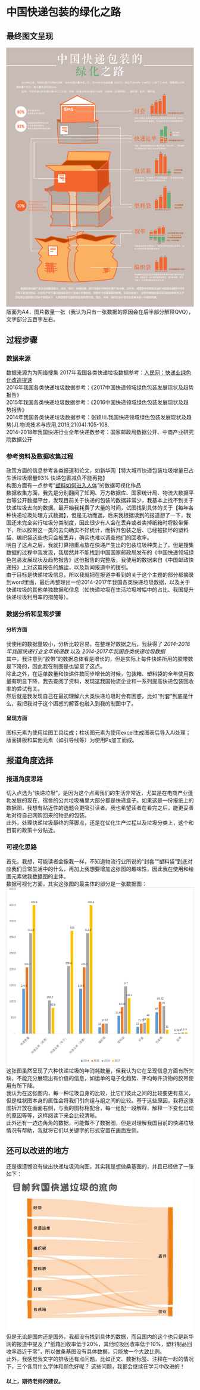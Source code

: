 # 中国快递包装的绿化之路 #
## 最终图文呈现 ##
![](https://github.com/Chenyu-Li008/Homework/blob/master/week4/2.jpg)  
版面为A4，图片数量一张（我认为只有一张数据的原因会在后半部分解释QVQ），文字部分五百字左右。  
## 过程步骤 ##
### 数据来源 ###
数据来源为为网络搜集
2017年我国各类快递垃圾数据参考：[人民网：快递业绿色化改造提速](http://env.people.com.cn/n1/2018/0730/c1010-30177184.html)  
2016年我国各类快递垃圾数据参考：《2017中国快递领域绿色包装发展现状及趋势报告》  
2015年我国各类快递垃圾数据参考：《2016中国快递领域绿色包装发展现状及趋势报告》  
2014年我国各类快递垃圾数据参考：张颖川.我国快递领域绿色包装发展现状及趋势[J].物流技术与应用,2016,21(04):105-108.  
2014-2018年我国快递行业全年快递数参考：国家邮政局数据公开、中商产业研究院数据公开  
### 参考资料及数据收集过程 ###
政策方面的信息参考各类报道和论文，如新华网【特大城市快递包装垃圾增量已占生活垃圾增量93% 快递包裹减负不能再拖】  
构图方面有一点参考“[塑料如何进入人体](https://www.zcool.com.cn/work/ZMzU5MjIyNDA=.html)”的数据可视化作品  
数据收集方面，我先是分别翻阅了知网、万方数据库、国家统计局、物流大数据平台等公开数据平台，发现目前关于快递的包装的数据非常少，我基本上找不到关于快递垃圾去向的数据。最开始我耗费了大量的时间，试图找到具体的关于【每年各种快递垃圾处理方式数据】，但是无功而返。后来我根据读到的报道想了一下，我国还未完全实行垃圾分类制度，因此很少有人会在丢弃或者卖掉纸箱时将胶带撕下，所以胶带这一类的去向确实不好统计，而拆开包装之后、已经被损坏的塑料袋、编织袋这些也只会被丢弃，确实也难以调查他们的回收率。  
明白了这点之后，我就打算把重点放在快递产生出的包装垃圾种类上了。但是搜集数据的过程中我发现，我居然并不能找到中国国家邮政局发布的《中国快递领域绿色包装发展现状及趋势报告》这份报告的完整版，我使用的数据来自《中国邮政快递报》上对这篇报告的[解读](http://gdgz.spb.gov.cn/zcfg_7527/201710/t20171018_1377459.html)，以及新闻报道中的援引。  
由于目标是快递垃圾信息，所以我就把在报道中看到的关于这个主题的部分都摘录到word里面，最后再整理出一份2014-2017年我国各类快递垃圾数据，以及关于快递垃圾的其他单独数据和信息（如快递垃圾在生活垃圾增幅中的占比、我国提升快递垃圾利用率的措施等）。  
### 数据分析和呈现步骤 ###
#### 分析方面 ####
我使用的数据量较小，分析比较容易。在整理好数据之后，我获得了 _2014-2018年我国快递行业全年快递数_ 以及 _2014-2017年我国各类快递垃圾数据_   
其中，我注意到“胶带”的数据总体看是增长的，但是实际上每件快递所用的胶带数是下降的，因此我在制图是也留意了这点。  
除此之外，在运单数量和快递件数同步增长的时候，包装箱、塑料袋的全年使用数量有明显下降，我去查阅了资料，发现这我国物流企业和一系列提高快递包装回收率的尝试有关。  
然后就是我发现自己在最初理解六大类快递垃圾时会有困惑，比如“封套”到底是什么，我把我对于这个困惑的解答也融入到我的制图中了。  
#### 呈现方面 ####
图标元素为使用绘图工具绘成；柱状图元素为使用excel生成图表后导入Ai处理；版面排版和其他元素（如引导线等）为使用Ps加工而成。  
## 报道角度选择 ##
### 报道角度思路 ###
切入点选为“快递垃圾”，是因为这个点离我们的生活非常近，尤其是在电商产业蓬勃发展的现在，宿舍的公共垃圾桶里大部分都是快递盒子。如果这是一份报纸上的数据图，我想有贴近性的选题会更吸引读者。我也希望读者在看完之后，能更妥善地对待自己网购回来的物品的包装。  
此外，处理快递垃圾最终的落脚点，还是在优化生产过程以及垃圾分类上，这个和目前的政策十分贴近。
### 可视化思路 ###
首先，我想，可能读者会像我一样，不知道物流行业所说的“封套”“塑料袋”到底对应我们日常生活中的什么，再加上我想要增加这张图的趣味性，因此我在使用和绘画元素做我数据图的主体。  
数据可视化方面，其实这张图的最主体的部分是一张数据图：  
![](https://github.com/Chenyu-Li008/Homework/blob/master/week4/3.png)  
这张图虽然呈现了六种快递垃圾的年消耗数量，但我认为它在呈现信息方面有所欠缺，不能充分展现出有价值的信息，如运单的电子化趋势、平均每件货物的胶带使用有所下降。  
我认为在这张图内，每一种垃圾自身的比较，比它们彼此之间的比较要更有意义，但是柱状图本身的属性会将我们引向组与组之间的比较。基于这些原因，我将这张图拆开放在画面右侧，与我的图标相配合，每一组配一段解释，解释一下变化出现的原因等等，这样阅读下来会比较清晰。  
此外还有一边边角角的数据，可能做不了数据图，但是对理解我国目前的快递垃圾情况有帮助，我就将它们以关键字的形式安置在画面左侧。  
## 还可以改进的地方 ##
还是很遗憾没有做出快递垃圾流向图，其实我是想做桑基图的，并且已经做了一张如下：  
![](https://github.com/Chenyu-Li008/Homework/blob/master/week4/4.jpg)  
但是无论是国内还是国外，我都没有找到具体的数据，而且国内的这个也只是新华网的报道中提及了“纸箱回收率低于20%，其他垃圾回收率低于10%，塑料制品回收率趋近于零”，所以做桑基图没有具体数据，只能放一个大致比例。  
此外，我感觉我文字的排版还有点问题，比如正文、数据标签、注释在一起的情况下，三个各用什么字体和颜色好呢？
这些问题，我都会继续在学习中改进的！  
#### 以上，期待老师的建议。 ####
